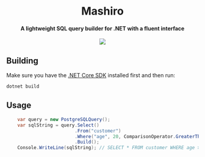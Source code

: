 <div align="center">
    <h1>Mashiro</h1>
    <h4>A lightweight SQL query builder for .NET with a fluent interface</h4>
    <img src="docs/logo.png" />
</div>

## Building

Make sure you have the [.NET Core SDK](https://dotnet.microsoft.com/download) installed first and then run:

```bash
dotnet build
```

## Usage

```c#
    var query = new PostgreSQLQuery();
    var sqlString = query.Select()
                         .From("customer")
                         .Where("age", 20, ComparisonOperator.GreaterThan)
                         .Build();
    Console.WriteLine(sqlString); // SELECT * FROM customer WHERE age > 21
```
